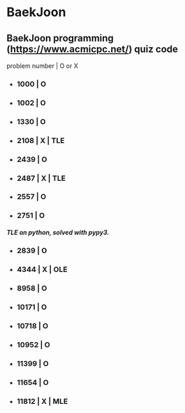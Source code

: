 # BaekJoon
BaekJoon programming (https://www.acmicpc.net/)  quiz code
---

problem number | O or X

* ### 1000    | O
* ### 1002    | O
* ### 1330    | O
* ### 2108    | X    | TLE
* ### 2439    | O
* ### 2487    | X    | TLE
* ### 2557    | O
* ### 2751    | O
##### TLE on python, solved with pypy3.
* ### 2839    | O
* ### 4344    | X    | OLE
* ### 8958    | O
* ### 10171   | O
* ### 10718   | O
* ### 10952   | O
* ### 11399   | O
* ### 11654   | O
* ### 11812   | X    | MLE
